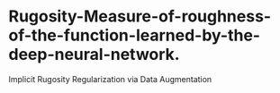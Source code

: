 # Rugosity-Measure-of-roughness-of-the-function-learned-by-the-deep-neural-network.
Implicit Rugosity Regularization via Data Augmentation
